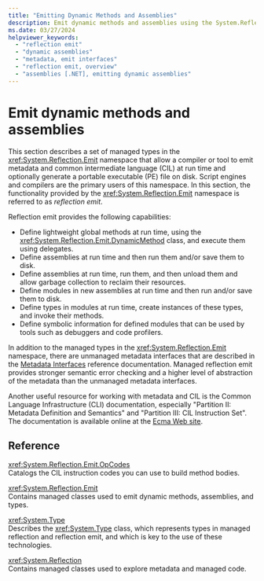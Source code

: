 ```yaml
---
title: "Emitting Dynamic Methods and Assemblies"
description: Emit dynamic methods and assemblies using the System.Reflection.Emit namespace, which allows a compiler or tool to emit metadata and CIL code at run time.
ms.date: 03/27/2024
helpviewer_keywords:
  - "reflection emit"
  - "dynamic assemblies"
  - "metadata, emit interfaces"
  - "reflection emit, overview"
  - "assemblies [.NET], emitting dynamic assemblies"
---
```

# Emit dynamic methods and assemblies

This section describes a set of managed types in the <xref:System.Reflection.Emit> namespace that allow a compiler or tool to emit metadata and common intermediate language (CIL) at run time and optionally generate a portable executable (PE) file on disk. Script engines and compilers are the primary users of this namespace. In this section, the functionality provided by the <xref:System.Reflection.Emit> namespace is referred to as *reflection emit*.

Reflection emit provides the following capabilities:

- Define lightweight global methods at run time, using the <xref:System.Reflection.Emit.DynamicMethod> class, and execute them using delegates.
- Define assemblies at run time and then run them and/or save them to disk.
- Define assemblies at run time, run them, and then unload them and allow garbage collection to reclaim their resources.
- Define modules in new assemblies at run time and then run and/or save them to disk.
- Define types in modules at run time, create instances of these types, and invoke their methods.
- Define symbolic information for defined modules that can be used by tools such as debuggers and code profilers.

In addition to the managed types in the <xref:System.Reflection.Emit> namespace, there are unmanaged metadata interfaces that are described in the [Metadata Interfaces](../../framework/unmanaged-api/metadata/metadata-interfaces.md) reference documentation. Managed reflection emit provides stronger semantic error checking and a higher level of abstraction of the metadata than the unmanaged metadata interfaces.

Another useful resource for working with metadata and CIL is the Common Language Infrastructure (CLI) documentation, especially "Partition II: Metadata Definition and Semantics" and "Partition III: CIL Instruction Set". The documentation is available online at the [Ecma Web site](https://www.ecma-international.org/publications-and-standards/standards/ecma-335/).

## Reference

<xref:System.Reflection.Emit.OpCodes>\
Catalogs the CIL instruction codes you can use to build method bodies.

<xref:System.Reflection.Emit>\
Contains managed classes used to emit dynamic methods, assemblies, and types.

<xref:System.Type>\
Describes the <xref:System.Type> class, which represents types in managed reflection and reflection emit, and which is key to the use of these technologies.

<xref:System.Reflection>\
Contains managed classes used to explore metadata and managed code.
